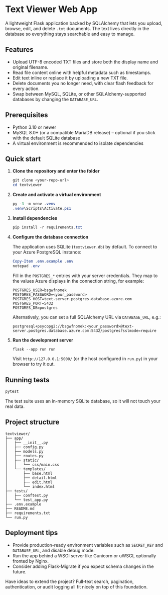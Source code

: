 # Text Viewer Web App

A lightweight Flask application backed by SQLAlchemy that lets you upload, browse, edit, and delete `.txt` documents. The text lives directly in the database so everything stays searchable and easy to manage.

## Features

- Upload UTF-8 encoded TXT files and store both the display name and original filename.
- Read file content online with helpful metadata such as timestamps.
- Edit text inline or replace it by uploading a new TXT file.
- Delete documents you no longer need, with clear flash feedback for every action.
- Swap between MySQL, SQLite, or other SQLAlchemy-supported databases by changing the `DATABASE_URL`.

## Prerequisites

- Python 3.10 or newer
- MySQL 8.0+ (or a compatible MariaDB release) – optional if you stick with the default SQLite database
- A virtual environment is recommended to isolate dependencies

## Quick start

1. **Clone the repository and enter the folder**

   ```powershell
   git clone <your-repo-url>
   cd textviewer
   ```

2. **Create and activate a virtual environment**

   ```powershell
   py -3 -m venv .venv
   .venv\Scripts\Activate.ps1
   ```

3. **Install dependencies**

   ```powershell
   pip install -r requirements.txt
   ```

4. **Configure the database connection**

   The application uses SQLite (`textviewer.db`) by default. To connect to your Azure PostgreSQL instance:

   ```powershell
   Copy-Item .env.example .env
   notepad .env
   ```

   Fill in the `POSTGRES_*` entries with your server credentials. They map to the values Azure displays in the connection string, for example:

   ```
   POSTGRES_USER=bsgwfnomek
   POSTGRES_PASSWORD=<your_password>
   POSTGRES_HOST=text-server.postgres.database.azure.com
   POSTGRES_PORT=5432
   POSTGRES_DB=postgres
   ```

   Alternatively, you can set a full SQLAlchemy URL via `DATABASE_URL`, e.g.:

   ```
   postgresql+psycopg2://bsgwfnomek:<your_password>@text-server.postgres.database.azure.com:5432/postgres?sslmode=require
   ```

5. **Run the development server**

   ```powershell
   flask --app run run
   ```

   Visit `http://127.0.0.1:5000/` (or the host configured in `run.py`) in your browser to try it out.

## Running tests

```powershell
pytest
```

The test suite uses an in-memory SQLite database, so it will not touch your real data.

## Project structure

```
textviewer/
├── app/
│   ├── __init__.py
│   ├── config.py
│   ├── models.py
│   ├── routes.py
│   ├── static/
│   │   └── css/main.css
│   └── templates/
│       ├── base.html
│       ├── detail.html
│       ├── edit.html
│       └── index.html
├── tests/
│   ├── conftest.py
│   └── test_app.py
├── .env.example
├── README.md
├── requirements.txt
└── run.py
```

## Deployment tips

- Provide production-ready environment variables such as `SECRET_KEY` and `DATABASE_URL`, and disable debug mode.
- Run the app behind a WSGI server like Gunicorn or uWSGI, optionally fronted by Nginx.
- Consider adding Flask-Migrate if you expect schema changes in the future.

Have ideas to extend the project? Full-text search, pagination, authentication, or audit logging all fit nicely on top of this foundation.
